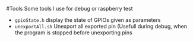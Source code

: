 #Tools
Some tools I use for debug or raspberry test

- `gpioState.h` display the state of GPIOs given as parameters
- `unexportAll.sh` Unexport all exported pin (Usefull during debug, when the program is stopped before unexporting pins

